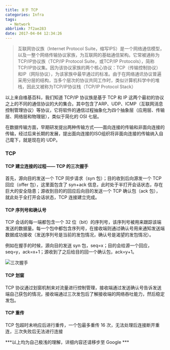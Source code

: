 ```yaml
---
title: 关于 TCP
categories: Infra
tags:
  - Network
abbrlink: 7f2ae283
date: 2017-04-04 12:34:26
---
```

> 互联网协议族（Internet Protocol Suite，缩写IPS）是一个网络通信模型，以及一整个网络传输协议家族，为互联网的基础通信架构。它常被通称为TCP/IP协议族（TCP/IP Protocol Suite，或TCP/IP Protocols），简称TCP/IP协议集。因为该协议家族的两个核心协议：TCP（传输控制协议）和IP（网际协议），为该家族中最早通过的标准。由于在网络通讯协议普遍采用分层的结构，当多个层次的协议共同工作时，类似计算机科学中的堆栈，因此又被称为TCP/IP协议栈（TCP/IP Protocol Stack）

<!--more-->
以上来自维基百科，我们知道 TCP/IP 协议族是基于 TCP 和 IP 这两个最初的协议之上的不同的通信协议的大的集合。其中包含了ARP、UDP、ICMP（互联网消息控制管理协议）等协议，它将软件的通信过程抽象化为四个抽象层（应用层、传输层、网络层和物理层），类似于简化的 OSI 七层。

在数据传输方面，早期研发提出两种传输方式——面向连接的传输和非面向连接的传输，经过后来长期的发展，提出面向连接的ISO组织将非面向连接的传输纳入自己麾下，就是现在的 UDP。

### TCP
#### TCP 建立连接的过程—— TCP 的三次握手
首先，源向目的发送一个 TCP 同步请求（syn 包）；目的收到后向源发一个 TCP 回应（offer 包），这里面包含了 syn+ack 信息，此时处于半打开会话状态，存在巨大的安全隐患；源收到目的的回应后向目的发送一个 TCP 确认包（ack 包），就此处于全打开会话状态，TCP 连接建立完成。

#### TCP 序列号和确认号
TCP 会话的每一端都包含一个 32 位（bit）的序列号，该序列号被用来跟踪该端发送的数据量。每一个包中都包含序列号，在接收端则通过确认号用来通知发送端数据成功接收（发送序列号是当前的发包情况，确认号是渴望的发包情况）。

例如在握手的时候，源向目的发送 syn 包，seq=x；目的会给源一个回应，seq=y，ack=x+1；源收到了之后给目的回一个确认包，ack=y+1。

![三次握手](https://blogpic.skyhive.tech/pic%2F%E4%B8%89%E6%AC%A1%E6%8F%A1%E6%89%8B.png)
#### TCP 划窗
TCP 协议通过划窗机制来对流量进行控制管理，接收端通过发送确认号告诉发送端自己获包的情况，接收端通过三次发包后了解接收端的网络吞吐能力，然后稳定发包。

#### TCP 重传
TCP 包超时未响应后进行重传，一个包最多重传 16 次，无法处理后连接断开重连，三次失败后无法进行连接

***以上均为自己极浅的理解，详细内容还请移步至 Google ***

